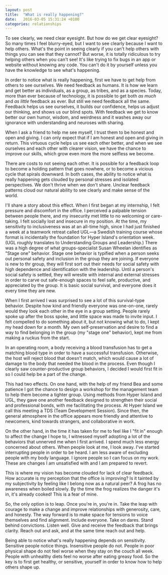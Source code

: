 ```yaml
---
layout: post
title:  "What is really happening?"
date:   2016-03-05 15:31:24 +0100
categories: relationships
---
```


To see clearly, we need clear eyesight. But how do we get clear eyesight? So many times I feel blurry-eyed, but I want to see clearly because I want to help others. What's the point in seeing clearly if you can't help others with things you can see that they cannot? But worse, it is totally ridiculous to try helping others when you can't see! It's like trying to fix bugs in an app or website without knowing any code. You can't do it by yourself unless you have the knowledge to see what's happening.

In order to notice what is really happening, first we have to get help from others to see ourselves. We need feedback as humans. It is how we learn and get better as individuals, as a group, as tribes, and as a species. Today, more than ever because of technology, it is possible to get both *as much* and *as little* feedback as ever. But still we need feedback all the same. Feedback helps us see ourselves, it builds our confidence, helps us adjust our thinking, and shows us our blind spots. With feedback we get to know better our own humor, wisdom, and weirdness and it washes away our ignorance with understanding and neuroses with sharing.

When I ask a friend to help me see myself, I trust them to be honest and open and giving. I can only expect that if I am honest and open and giving in return. This virtuous cycle helps us see each other better, and when we see ourselves and each other with clearer vision, we have the chance to improve our skills, which grow even more the more selfless we become.

There are costs to not seeing each other. It is possible for a feedback loop to become a holding pattern that goes nowhere, or to become a vicious cycle that spirals downward. In both cases, the ability to notice what is really happening gets clouded by personal stresses and isolated perspectives. We don't thrive when we don't share. Unclear feedback patterns cloud our natural ability to see clearly and make sense of the world.

I'll share a story about this effect. When I first began at my internship, I felt pressure and discomfort in the office. I perceived a palpable tension between people there, and my insecurity met little to no welcoming or care-taking. I felt socially lost and insecure in my position. At the time, my sensitivity to inclusiveness was at an all-time high, since I had just finished a week at a teamwork retreat called UGL—a Swedish training course whose format is incidentally the foundation for Hyper Island's orientation week. (UGL roughly translates to Understanding Groups and Leadership.) There was a high degree of what groups-specialist Susan Wheelan identifies as "Stage one" behavior. Stage one behavior is typified when a person seeks out personal safety and inclusion in the group they are joining. If everyone is new to thr group, they will first sort out their needs for social safety with high dependence and identification with the leadership. Until a person's social safety is settled, they will wrestle with internal and external stresses in order to carve out safe-enough spaces to feel safe, productive, and appreciated by the group. It is basic social survival, and everyone does it every time they are new.

When I first arrived I was surprised to see a lot of this survival-type behavior. Despite how kind and friendly everyone was one-on-one, rarely would they look each other in the eye in a group setting. People rarely spoke up after the boss spoke, and little space was made to invite input. I felt compelled to do something about it, but not knowing what to do, I kept my head down for a month. My own self-preservation and desire to find a way to find belonging in the group (my "stage one" behavior), kept me from making a ruckus from the start.

In an operating room, a body receiving a blood transfusion has to get a matching blood type in order to have a successful transfusion. Otherwise, the host will reject blood that doesn't match, which would cause a lot of damage to the body that needed the blood in the process. Even though I clearly saw counter-productive group behaviors, I decided I would first fit in so I could help be a part of the change.

This had two effects. On one hand, with the help of my friend Bea and some patience I got the chance to design a workshop for the management team to help them become a tighter group. Using methods from Hyper Island and UGL, they gave one another feedback designed to strengthen their social and professional bonds, with me facilitating the process. At Hyper Island we call this meeting a TDS (Team Development Session). Since then, the general atmosphere in the office appears more friendly and attentive to newcomers, kind towards strangers, and collaborative in work.

On the other hand, in the time it has taken for me to feel like I "fit in" enough to affect the change I hope to, I witnessed myself adopting a lot of the behaviors that unnerved me when I first arrived. I spend much less energy concerned about others. When people look at me, I look away. I've started interrupting people in order to be heard. I am less aware of excluding people with my body language. I ignore people so I can focus on my work. These are changes I am unsatisfied with and I am prepared to revert.

This is where my vision has become clouded for lack of clear feedback. How accurate is my perception that the office is improving? Is it tainted by my subjectivity by feeling like I belong now as a natural peer? A frog has no awareness when boiled slowly. By the time the frog realizes the danger it's in, it's already cooked! This is a fear of mine.

So, the only option is to leap. Once you're in, you're in. Take the leap with courage to make a change and improve relationships with generosity, care, and honesty. The way forward is to make space for tensions to voice themselves and find alignment. Include everyone. Take on dares. Stand behind convictions. Listen well. Give and receive the feedback that brings clarity. Reach out and ask, and at the same time reach out and help.

Being able to notice what's really happening depends on sensitivity. Sensitive people notice things. Insensitive people do not. People in poor physical shape do not feel worse when they stay on the couch all week. People with unhealthy diets feel no worse after eating greasy food. So the key is to first get healthy, or sensitive, yourself in order to know how to help others shape up.

<!-- It is interesting how most realizations I have bring me back to first principles on the spiritual plane. Remember the golden rule, the Sermon on the Mount, and Christ's admonition on removing the speck from another's eye? The blind cannot lead the blind. There are few basics, but it's the basics that build a simple, successful (and scalable) life.
-->
